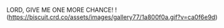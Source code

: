 LORD, GIVE ME ONE MORE CHANCE!
!(https://biscuit.crd.co/assets/images/gallery77/1a800f0a.gif?v=ca0f6e9d)
